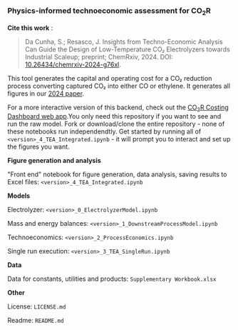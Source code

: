 ### Physics-informed technoeconomic assessment for CO<sub>2</sub>R

**Cite this work** : 
> Da Cunha, S.; Resasco, J. Insights from Techno-Economic Analysis Can Guide the Design of Low-Temperature CO₂ Electrolyzers towards Industrial Scaleup; preprint; ChemRxiv, 2024. DOI: [10.26434/chemrxiv-2024-g76xl](https://chemrxiv.org/engage/chemrxiv/article-details/668eaa4c01103d79c59ceaf6). 
         

This tool generates the capital and operating cost for a CO₂ reduction process converting captured CO₂ into either CO or ethylene. It generates all figures in our [2024 paper](https://chemrxiv.org/engage/chemrxiv/article-details/668eaa4c01103d79c59ceaf6).

For a more interactive version of this backend, check out the [CO<sub>2</sub>R Costing Dashboard web app](https://co2r-dashboard.streamlit.app/).You only need this repository if you want to see and run the raw model. Fork or download/clone the entire repository - none of these notebooks run independendtly. Get started by running all of `<version>_4_TEA_Integrated.ipynb` - it will prompt you to interact and set up the figures you want.

**Figure generation and analysis**

"Front end" notebook for figure generation, data analysis, saving results to Excel files: `<version>_4_TEA_Integrated.ipynb`

**Models**

Electrolyzer: `<version>_0_ElectrolyzerModel.ipynb`

Mass and energy balances: `<version>_1_DownstreamProcessModel.ipynb`

Technoeconomics: `<version>_2_ProcessEconomics.ipynb`

Single run execution: `<version>_3_TEA_SingleRun.ipynb`

**Data**

Data for constants, utilities and products: `Supplementary Workbook.xlsx`


**Other**

License: `LICENSE.md`

Readme: `README.md`
